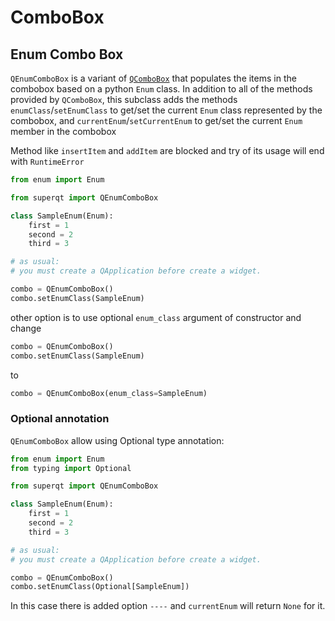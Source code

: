 # ComboBox


## Enum Combo Box

`QEnumComboBox` is a variant of [`QComboBox`](https://doc.qt.io/qt-5/qcombobox.html)
that populates the items in the combobox based on a python `Enum` class.  In addition to all
of the methods provided by `QComboBox`, this subclass adds the methods
`enumClass`/`setEnumClass` to get/set the current `Enum` class represented by the combobox,
and `currentEnum`/`setCurrentEnum` to get/set the current `Enum` member in the combobox

Method like `insertItem` and `addItem` are blocked and try of its usage will end with `RuntimeError`

```python
from enum import Enum

from superqt import QEnumComboBox

class SampleEnum(Enum):
    first = 1
    second = 2
    third = 3

# as usual:
# you must create a QApplication before create a widget.

combo = QEnumComboBox()
combo.setEnumClass(SampleEnum)
```

other option is to use optional `enum_class` argument of constructor and change
```python
combo = QEnumComboBox()
combo.setEnumClass(SampleEnum)
```
to
```python
combo = QEnumComboBox(enum_class=SampleEnum)
```


### Optional annotation
`QEnumComboBox` allow using Optional type annotation:

```python
from enum import Enum
from typing import Optional

from superqt import QEnumComboBox

class SampleEnum(Enum):
    first = 1
    second = 2
    third = 3

# as usual:
# you must create a QApplication before create a widget.

combo = QEnumComboBox()
combo.setEnumClass(Optional[SampleEnum])
```

In this case there is added option `----` and `currentEnum` will return `None` for it.
